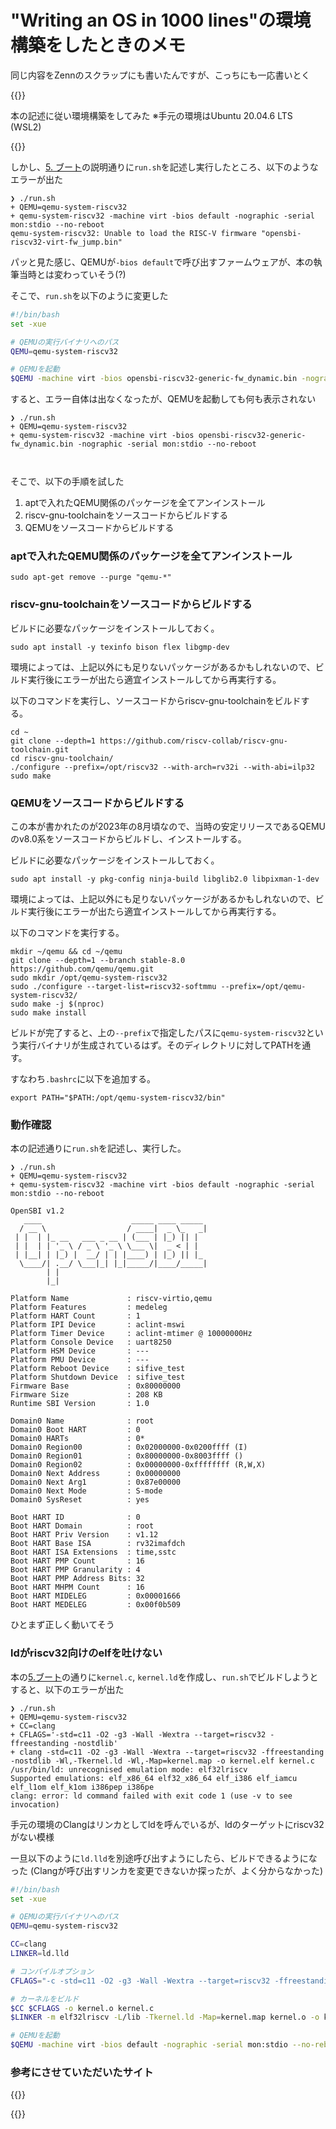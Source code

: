# "Writing an OS in 1000 lines"の環境構築をしたときのメモ


同じ内容をZennのスクラップにも書いたんですが、こっちにも一応書いとく

{{<cardlink url="https://zenn.dev/mikiken/scraps/483401c1bef8a1">}}


本の記述に従い環境構築をしてみた
※手元の環境はUbuntu 20.04.6 LTS (WSL2)

{{<cardlink url="https://operating-system-in-1000-lines.vercel.app/ja/setting-up-development-environment">}}

しかし、[5. ブート](https://operating-system-in-1000-lines.vercel.app/ja/boot)の説明通りに`run.sh`を記述し実行したところ、以下のようなエラーが出た
```shell
❯ ./run.sh
+ QEMU=qemu-system-riscv32
+ qemu-system-riscv32 -machine virt -bios default -nographic -serial mon:stdio --no-reboot
qemu-system-riscv32: Unable to load the RISC-V firmware "opensbi-riscv32-virt-fw_jump.bin"
```
パッと見た感じ、QEMUが`-bios default`で呼び出すファームウェアが、本の執筆当時とは変わっていそう(?)


そこで、`run.sh`を以下のように変更した
```bash
#!/bin/bash
set -xue

# QEMUの実行バイナリへのパス
QEMU=qemu-system-riscv32

# QEMUを起動
$QEMU -machine virt -bios opensbi-riscv32-generic-fw_dynamic.bin -nographic -serial mon:stdio --no-reboot
```
すると、エラー自体は出なくなったが、QEMUを起動しても何も表示されない
```shell
❯ ./run.sh
+ QEMU=qemu-system-riscv32
+ qemu-system-riscv32 -machine virt -bios opensbi-riscv32-generic-fw_dynamic.bin -nographic -serial mon:stdio --no-reboot



```


そこで、以下の手順を試した
1. aptで入れたQEMU関係のパッケージを全てアンインストール
2. riscv-gnu-toolchainをソースコードからビルドする
3. QEMUをソースコードからビルドする


### aptで入れたQEMU関係のパッケージを全てアンインストール
```shell
sudo apt-get remove --purge "qemu-*"
```


### riscv-gnu-toolchainをソースコードからビルドする
ビルドに必要なパッケージをインストールしておく。
```shell
sudo apt install -y texinfo bison flex libgmp-dev
```
環境によっては、上記以外にも足りないパッケージがあるかもしれないので、ビルド実行後にエラーが出たら適宜インストールしてから再実行する。

以下のコマンドを実行し、ソースコードからriscv-gnu-toolchainをビルドする。
```shell
cd ~
git clone --depth=1 https://github.com/riscv-collab/riscv-gnu-toolchain.git
cd riscv-gnu-toolchain/
./configure --prefix=/opt/riscv32 --with-arch=rv32i --with-abi=ilp32
sudo make
```


### QEMUをソースコードからビルドする
この本が書かれたのが2023年の8月頃なので、当時の安定リリースであるQEMUのv8.0系をソースコードからビルドし、インストールする。

ビルドに必要なパッケージをインストールしておく。
```shell
sudo apt install -y pkg-config ninja-build libglib2.0 libpixman-1-dev
```
環境によっては、上記以外にも足りないパッケージがあるかもしれないので、ビルド実行後にエラーが出たら適宜インストールしてから再実行する。

以下のコマンドを実行する。
```shell
mkdir ~/qemu && cd ~/qemu
git clone --depth=1 --branch stable-8.0 https://github.com/qemu/qemu.git
sudo mkdir /opt/qemu-system-riscv32
sudo ./configure --target-list=riscv32-softmmu --prefix=/opt/qemu-system-riscv32/
sudo make -j $(nproc)
sudo make install
```
ビルドが完了すると、上の`--prefix`で指定したパスに`qemu-system-riscv32`という実行バイナリが生成されているはず。そのディレクトリに対してPATHを通す。

すなわち`.bashrc`に以下を追加する。
```shell
export PATH="$PATH:/opt/qemu-system-riscv32/bin"
```


### 動作確認
本の記述通りに`run.sh`を記述し、実行した。
```shell
❯ ./run.sh 
+ QEMU=qemu-system-riscv32
+ qemu-system-riscv32 -machine virt -bios default -nographic -serial mon:stdio --no-reboot

OpenSBI v1.2
   ____                    _____ ____ _____
  / __ \                  / ____|  _ \_   _|
 | |  | |_ __   ___ _ __ | (___ | |_) || |
 | |  | | '_ \ / _ \ '_ \ \___ \|  _ < | |
 | |__| | |_) |  __/ | | |____) | |_) || |_
  \____/| .__/ \___|_| |_|_____/|____/_____|
        | |
        |_|

Platform Name             : riscv-virtio,qemu
Platform Features         : medeleg
Platform HART Count       : 1
Platform IPI Device       : aclint-mswi
Platform Timer Device     : aclint-mtimer @ 10000000Hz
Platform Console Device   : uart8250
Platform HSM Device       : ---
Platform PMU Device       : ---
Platform Reboot Device    : sifive_test
Platform Shutdown Device  : sifive_test
Firmware Base             : 0x80000000
Firmware Size             : 208 KB
Runtime SBI Version       : 1.0

Domain0 Name              : root
Domain0 Boot HART         : 0
Domain0 HARTs             : 0*
Domain0 Region00          : 0x02000000-0x0200ffff (I)
Domain0 Region01          : 0x80000000-0x8003ffff ()
Domain0 Region02          : 0x00000000-0xffffffff (R,W,X)
Domain0 Next Address      : 0x00000000
Domain0 Next Arg1         : 0x87e00000
Domain0 Next Mode         : S-mode
Domain0 SysReset          : yes

Boot HART ID              : 0
Boot HART Domain          : root
Boot HART Priv Version    : v1.12
Boot HART Base ISA        : rv32imafdch
Boot HART ISA Extensions  : time,sstc
Boot HART PMP Count       : 16
Boot HART PMP Granularity : 4
Boot HART PMP Address Bits: 32
Boot HART MHPM Count      : 16
Boot HART MIDELEG         : 0x00001666
Boot HART MEDELEG         : 0x00f0b509
```
ひとまず正しく動いてそう


### ldがriscv32向けのelfを吐けない
本の[5.ブート](https://operating-system-in-1000-lines.vercel.app/ja/boot)の通りに`kernel.c`, `kernel.ld`を作成し、`run.sh`でビルドしようとすると、以下のエラーが出た
```shell
❯ ./run.sh
+ QEMU=qemu-system-riscv32
+ CC=clang
+ CFLAGS='-std=c11 -O2 -g3 -Wall -Wextra --target=riscv32 -ffreestanding -nostdlib'
+ clang -std=c11 -O2 -g3 -Wall -Wextra --target=riscv32 -ffreestanding -nostdlib -Wl,-Tkernel.ld -Wl,-Map=kernel.map -o kernel.elf kernel.c
/usr/bin/ld: unrecognised emulation mode: elf32lriscv
Supported emulations: elf_x86_64 elf32_x86_64 elf_i386 elf_iamcu elf_l1om elf_k1om i386pep i386pe
clang: error: ld command failed with exit code 1 (use -v to see invocation)
```
手元の環境のClangはリンカとしてldを呼んでいるが、ldのターゲットにriscv32がない模様

一旦以下のように`ld.lld`を別途呼び出すようにしたら、ビルドできるようになった
(Clangが呼び出すリンカを変更できないか探ったが、よく分からなかった)
```bash
#!/bin/bash
set -xue

# QEMUの実行バイナリへのパス
QEMU=qemu-system-riscv32

CC=clang
LINKER=ld.lld

# コンパイルオプション
CFLAGS="-c -std=c11 -O2 -g3 -Wall -Wextra --target=riscv32 -ffreestanding -nostdlib -mno-relax"

# カーネルをビルド
$CC $CFLAGS -o kernel.o kernel.c
$LINKER -m elf32lriscv -L/lib -Tkernel.ld -Map=kernel.map kernel.o -o kernel.elf

# QEMUを起動
$QEMU -machine virt -bios default -nographic -serial mon:stdio --no-reboot -kernel kernel.elf
```


### 参考にさせていただいたサイト
{{<cardlink url="https://qiita.com/ms5/items/74efa5d1ada4912b6a53">}}

{{<cardlink url="https://blog.rogiken.org/blog/2023/04/06/32bit-risc-v-linux%E3%82%92%E4%BD%9C%E3%82%8Aqemu%E3%81%A7%E5%AE%9F%E8%A1%8C%E3%81%99%E3%82%8B/">}}
